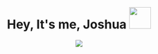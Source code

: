 
<br>

  <div  align="center"> 
  <h1><b>Hey, It's me, Joshua <img src=https://static01.nyt.com/newsgraphics/2017/07/07/critics-summer-series/assets/gifs/lil_uzi_top-320.gif width="50"></b></h1> 
  <a href = "mailto:atriciaurray@gmail.com"><img src="https://img.shields.io/badge/-Gmail-%23333?style=for-the-badge&logo=gmail&logoColor=white" target="_blank"></a>
 
 
  




<!---
88um/88um is a ✨ special ✨ repository because its `README.md` (this file) appears on your GitHub profile.
You can click the Preview link to take a look at your changes.
--->

